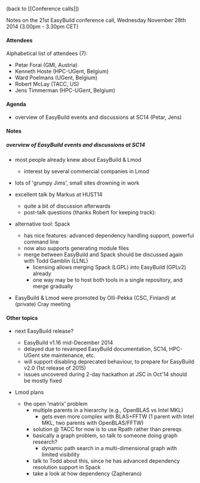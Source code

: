 (back to [[Conference calls]])

Notes on the 21st EasyBuild conference call, Wednesday November 28th 2014 (3.00pm - 3.30pm CET)

#### Attendees

Alphabetical list of attendees (7):

* Petar Forai (GMI, Austria)
* Kenneth Hoste (HPC-UGent, Belgium)
* Ward Poelmans (UGent, Belgium)
* Robert McLay (TACC, US)
* Jens Timmerman (HPC-UGent, Belgium)

#### Agenda

* overview of EasyBuild events and discussions at SC14 (Petar, Jens)


#### Notes

#####  overview of EasyBuild events and discussions at SC14

* most people already knew about EasyBuild & Lmod
  * interest by several commercial companies in Lmod
* lots of 'grumpy Jims', small sites drowning in work
* excellent talk by Markus at HUST14
  * quite a bit of discussion afterwards
  * post-talk questions (thanks Robert for keeping track):

* alternative tool: Spack
  * has nice features: advanced dependency handling support, powerful command line
  * now also supports generating module files
  * merge between EasyBuild and Spack should be discussed again with Todd Gamblin (LLNL)
    * licensing allows merging Spack (LGPL) into EasyBuild (GPLv2) already
    * one way may be to host both tools in a single repository, and merge gradually
* EasyBuild & Lmod were promoted by Olli-Pekka (CSC, Finland) at (private) Cray meeting

#### Other topics

* next EasyBuild release?
  * EasyBuild v1.16 mid-December 2014
  * delayed due to revamped EasyBuild documentation, SC14, HPC-UGent site maintenance, etc.
  * will support disabling deprecated behaviour, to prepare for EasyBuild v2.0 (1st release of 2015)
  * issues uncovered during 2-day hackathon at JSC in Oct'14 should be mostly fixed

* Lmod plans
  * the open 'matrix' problem
    * multiple parents in a hierarchy (e.g., OpenBLAS vs Intel MKL)
      * gets even more complex with BLAS+FFTW (1 parent with Intel MKL, two parents with OpenBLAS/FFTW)
    * solution @ TACC for now is to use Rpath rather than prereqs
    * basically a graph problem, so talk to someone doing graph research?
       * dynamic path search in a multi-dimensional graph with limited visibility
    * talk to Todd about this, since he has advanced dependency resolution support in Spack
    * take a look at how dependency (Zapherano)